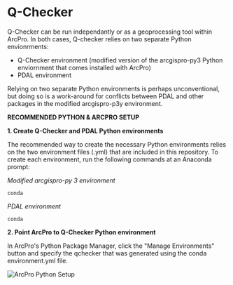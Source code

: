 # Q-Checker

Q-Checker can be run independantly or as a geoprocessing tool within ArcPro.  In both cases, Q-checker relies on two separate Python envionrments:

- Q-Checker environment (modified version of the arcgispro-py3 Python enviornment that comes installed with ArcPro)
- PDAL environment

Relying on two separate Python environments is perhaps unconventional, but doing so is a work-around for conflicts between PDAL and other packages in the modified arcgispro-p3y environment.

**RECOMMENDED PYTHON & ARCPRO SETUP**

**1. Create Q-Checker and PDAL Python environments**

The recommended way to create the necessary Python environments relies on the two environment files (.yml) that are included in this repository. To create each environment, run the following commands at an Anaconda prompt:

*Modified arcgispro-py 3 environment*
```
conda 
```

*PDAL environment*
```
conda 
```

**2. Point ArcPro to Q-Checker Python environment**

In ArcPro's Python Package Manager, click the "Manage Environments" button and specify the qchecker that was generated using the conda environment.yml file.

![ArcPro Python Setup](https://github.com/forkozi/QChecker/assets/images/ArcPro_PyEnvManager.PNG?raw=true)

